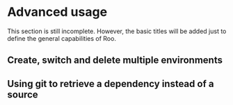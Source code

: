 Advanced usage
==============

This section is still incomplete. However, the basic titles will be added
just to define the general capabilities of Roo.

Create, switch and delete multiple environments
-----------------------------------------------


Using git to retrieve a dependency instead of a source
------------------------------------------------------
